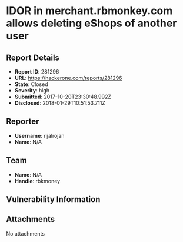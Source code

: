 # IDOR in merchant.rbmonkey.com allows deleting eShops of another user

## Report Details
- **Report ID**: 281296
- **URL**: https://hackerone.com/reports/281296
- **State**: Closed
- **Severity**: high
- **Submitted**: 2017-10-20T23:30:48.992Z
- **Disclosed**: 2018-01-29T10:51:53.711Z

## Reporter
- **Username**: rijalrojan
- **Name**: N/A

## Team
- **Name**: N/A
- **Handle**: rbkmoney

## Vulnerability Information


## Attachments
No attachments
